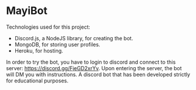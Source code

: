 # MayiBot
Technologies used for this project:
* Discord.js, a NodeJS library, for creating the bot.
* MongoDB, for storing user profiles.
* Heroku, for hosting.

In order to try the bot, you have to login to discord and connect to this server: https://discord.gg/FjeGD2xrYv.
Upon entering the server, the bot will DM you with instructions. A discord bot that has been developed strictly for educational purposes.
